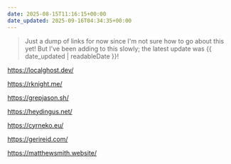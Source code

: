 ```yaml
---
date: 2025-08-15T11:16:15+00:00
date_updated: 2025-09-16T04:34:35+00:00
---
```

> Just a dump of links for now since I'm not sure how to go about this yet! But I've been adding to this slowly; the latest update was {{ date_updated | readableDate }}!

<a href="https://localghost.dev/" target="_blank">https://localghost.dev/</a>

<a href="https://rknight.me/" target="_blank">https://rknight.me/</a>

<a href="https://grepjason.sh/" target="_blank">https://grepjason.sh/</a>

<a href="https://heydingus.net/" target="_blank">https://heydingus.net/</a>

<a href="https://cyrneko.eu/" target="_blank">https://cyrneko.eu/</a>

<a href="https://gerireid.com/" target="_blank">https://gerireid.com/</a>

<a href="https://matthewsmith.website/" target="_blank">https://matthewsmith.website/</a>